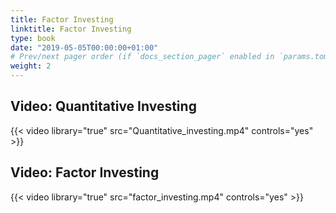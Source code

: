 ```yaml
---
title: Factor Investing
linktitle: Factor Investing
type: book
date: "2019-05-05T00:00:00+01:00"
# Prev/next pager order (if `docs_section_pager` enabled in `params.toml`)
weight: 2
---
```


## Video: Quantitative Investing
{{< video library="true" src="Quantitative_investing.mp4" controls="yes" >}}

## Video: Factor Investing
{{< video library="true" src="factor_investing.mp4" controls="yes" >}}



